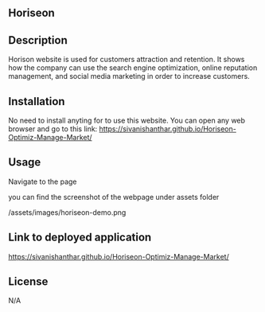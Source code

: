 ## Horiseon

## Description

Horison website is used for customers attraction and retention. It shows how the company can use the search engine optimization, online reputation management, and social media marketing in order to increase customers.

## Installation

No need to install anyting for to use this website. You can open any web browser and go to this link: https://sivanishanthar.github.io/Horiseon-Optimiz-Manage-Market/

## Usage

Navigate to the page

you can find the screenshot of the webpage under assets folder

/assets/images/horiseon-demo.png

## Link to deployed application

https://sivanishanthar.github.io/Horiseon-Optimiz-Manage-Market/

## License

N/A 
